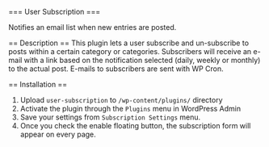 === User Subscription ===

Notifies an email list when new entries are posted.

== Description ==
This plugin lets a user subscribe and un-subscribe to posts within a certain category or categories. 
Subscribers will receive an e-mail with a link based on the notification selected (daily, weekly or monthly) to the actual post. E-mails to subscribers are sent with WP Cron.

== Installation ==
1. Upload `user-subscription` to `/wp-content/plugins/` directory
2. Activate the plugin through the `Plugins` menu in WordPress Admin
3. Save your settings from `Subscription Settings` menu.
4. Once you check the enable floating button, the subscription form will appear on every page.

